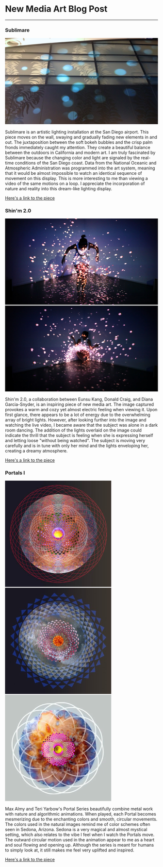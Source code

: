 # New Media Art Blog Post
------

### Sublimare
![Sublimare](images/sublimare-2.jpg?raw=true "Sublimare")

Sublimare is an artistic lighting installation at the San Diego airport.  This piece moves on the wall, swaying and gradually fading new elements in and out.  The juxtaposition between the soft bokeh bubbles and the crisp palm fronds immediately caught my attention.  They create a beautiful balance between the outdoors in California and modern art.  I am truly fascinated by Sublimare because the changing color and light are signaled by the real-time conditions of the San Diego coast.  Data from the National Oceanic and Atmospheric Administration was programmed into the art system, meaning that it would be almost impossible to watch an identical sequence of movement on this display.  This is more interesting to me than viewing a video of the same motions on a loop.  I appreciate the incorporation of nature and reality into this dream-like lighting display.

[Here's a link to the piece](http://morganbarnard.com/sublimare)


### Shin'm 2.0
![Shin'm 2.0](images/shinm21.jpg?raw=true "Shin'm 2.0")
![Shin'm 2.0](images/shinm23.jpg?raw=true "Shin'm 2.0")

Shin'm 2.0, a collaboration between Eunsu Kang, Donald Craig, and Diana Garcia-Snyder, is an inspiring piece of new media art.  The image captured provokes a warm and cozy yet almost electric feeling when viewing it.  Upon first glance, there appears to be a lot of energy due to the overwhelming array of bright lights.  However, after looking further into the image and watching the live video, I became aware that the subject was alone in a dark room dancing.  The addition of the lights overlaid on the image could indicate the thrill that the subject is feeling when she is expressing herself and letting loose "without being watched".  The subject is moving very carefully and is in tune with only her mind and the lights enveloping her, creating a dreamy atmosphere.

[Here's a link to the piece](https://vimeo.com/26894617)


### Portals I
![Portal 1](images/Portal1.jpg?raw=true "Portal 1")
![Portal 2](images/Portal2.jpg?raw=true "Portal 2")
![Portal 3](images/Portal3.jpg?raw=true "Portal 3")

Max Almy and Teri Yarbow's Portal Series beautifully combine metal work with nature and algorithmic animations.  When played, each Portal becomes mesmerizing due to the enchanting colors and smooth, circular movements.  The colors used in the natural images remind me of color schemes often seen in Sedona, Arizona.  Sedona is a very magical and almost mystical setting, which also relates to the vibe I feel when I watch the Portals move.  The outward circular motion used in the animation appear to me as a heart and soul flowing and opening up.  Although the series is meant for humans to simply look at, it still makes me feel very uplifted and inspired.

[Here's a link to the piece](http://www.maxalmy-teriyarbrow.com/Max_Almy_and_Teri_Yarbrow/Portals_I.html)
